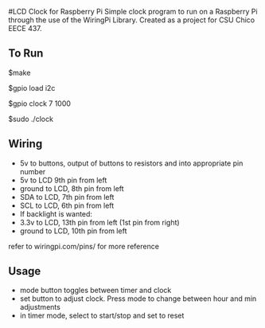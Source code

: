 #LCD Clock for Raspberry Pi 
Simple clock program to run on a Raspberry Pi through the use of the WiringPi Library. Created as a project for CSU Chico EECE 437. 

## To Run

 $make

 $gpio load i2c
 
 $gpio clock 7 1000

 $sudo ./clock


## Wiring
 * 5v to buttons, output of buttons to resistors and into appropriate pin number
 * 5v to LCD 9th pin from left
 * ground to LCD, 8th pin from left
 * SDA to LCD, 7th pin from left
 * SCL to LCD, 6th pin from left
 * If backlight is wanted:
 * 3.3v to LCD, 13th pin from left (1st pin from right)
 * ground to LCD, 10th pin from left

 refer to wiringpi.com/pins/ for more reference
 
## Usage
 * mode button toggles between timer and clock
 * set button to adjust clock. Press mode to change between hour and min adjustments
 * in timer mode, select to start/stop and set to reset



